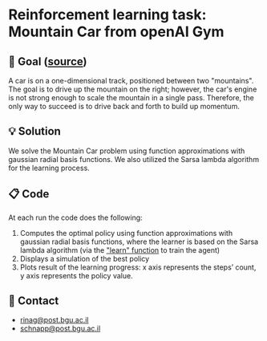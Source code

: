 # Reinforcement learning task: Mountain Car from openAI Gym

## :dart: Goal ([source](https://gym.openai.com/envs/MountainCar-v0/))
A car is on a one-dimensional track, positioned between two "mountains". The goal is to drive up the mountain on the right; however, the car's engine is not strong enough to scale the mountain in a single pass. Therefore, the only way to succeed is to drive back and forth to build up momentum.

## :bulb: Solution
We solve the Mountain Car problem using function approximations with gaussian radial basis functions. We also utilized the Sarsa lambda algorithm for the learning process.

## :clipboard: Code
At each run the code does the following: 

1. Computes the optimal policy using function approximations with gaussian radial basis functions, where the learner is based on the Sarsa lambda algorithm (via the ["learn" function](sarsa_lambda.py) to train the agent)
2. Displays a simulation of the best policy
3. Plots result of the learning progress: x axis represents the steps’ count, y axis represents the policy value.

## :email: Contact
- rinag@post.bgu.ac.il
- schnapp@post.bgu.ac.il
